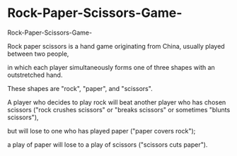 # Rock-Paper-Scissors-Game-
Rock-Paper-Scissors-Game-

Rock paper scissors is a hand game originating from China, usually played between two people,

in which each player simultaneously forms one of three shapes with an outstretched hand.

These shapes are "rock", "paper", and "scissors".


A player who decides to play rock will beat another player who has chosen scissors ("rock crushes scissors" or "breaks scissors" or sometimes "blunts scissors"), 

but will lose to one who has played paper ("paper covers rock");

a play of paper will lose to a play of scissors ("scissors cuts paper").

